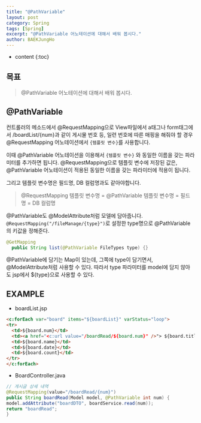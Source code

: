 ```yaml
---
title: "@PathVariable"
layout: post
category: Spring
tags: [Spring]
excerpt: "@PathVariable 어노테이션에 대해서 배워 봅시다."
author: BAEKJungHo
---
```


* content
{:toc}

## 목표

  > @PathVariable 어노테이션에 대해서 배워 봅시다.

## @PathVariable

  컨트롤러의 메소드에서 @RequestMapping으로 View파일에서 a태그나 form태그에서 /boardList/{num}과 같이 게시물 번호 등, 일련 번호에 따른 매핑을 해줘야 할 경우 @RequestMapping 어노테이션에서 `{템플릿 변수}`를 사용합니다.

  이때 @PathVariable 어노테이션을 이용해서 `{템플릿 변수}` 와 동일한 이름을 갖는 파라미터를 추가하면 됩니다. @RequestMapping으로 템플릿 변수에 저장된 값은, @PathVariable 어노테이션이 적용된 동일한 이름을 갖는 파라미터에 적용이 됩니다.

  그리고 템플릿 변수명은 필드명, DB 컬럼명과도 같아야합니다.

  > @RequestMapping 템플릿 변수명 = @PathVariable 템플릿 변수명 = 필드명 = DB 컬럼명

  @PathVariable도 @ModelAttribute처럼 모델에 담아줍니다. `@RequestMapping("/fileManage/{type}")`로 설정한 type명으로 @PathVariable의 키값을 정해준다.

  ```java
  @GetMapping
    public String list(@PathVariable FileTypes type) {}
  ```

  @PathVariable에 담기는 Map이 있는데, 그쪽에 type이 담기면서, @ModelAttribute처럼 사용할 수 있다. 따라서 type 파라미터를 model에 담지 않아도 jsp에서 ${type}으로 사용할 수 있다.

## EXAMPLE

  - boardList.jsp

  ```html
<c:forEach var="board" items="${boardList}" varStatus="loop">
  <tr>
    <td>${board.num}</td>
    <td><a href="<c:url value="/boardRead/${board.num}" />"> ${board.title}</a></td>
    <td>${board.name}</td>
    <td>${board.date}</td>
    <td>${board.count}</td>
  </tr>
</c:forEach>
  ```

  - BoardController.java

  ```java
// 게시글 상세 내역
@RequestMapping(value="/boardRead/{num}")
public String boardRead(Model model, @PathVariable int num) {
  model.addAttribute("boardDTO", boardService.read(num));
  return "boardRead";
}
  ```
